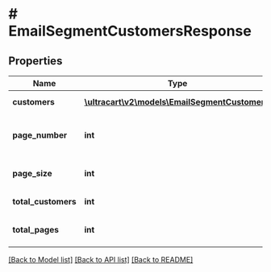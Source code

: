 # # EmailSegmentCustomersResponse

## Properties

Name | Type | Description | Notes
------------ | ------------- | ------------- | -------------
**customers** | [**\ultracart\v2\models\EmailSegmentCustomer[]**](EmailSegmentCustomer.md) | Customers on the page | [optional]
**page_number** | **int** | Page number (one based offset) | [optional]
**page_size** | **int** | Number of records per page | [optional]
**total_customers** | **int** | Total customers | [optional]
**total_pages** | **int** | Total number of pages | [optional]

[[Back to Model list]](../../README.md#models) [[Back to API list]](../../README.md#endpoints) [[Back to README]](../../README.md)
